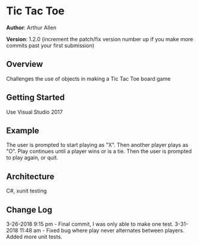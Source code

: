 # Tic Tac Toe

**Author**: Arthur Allen

**Version**: 1.2.0 (increment the patch/fix version number up if you make more commits past your first submission)

## Overview
<!-- Provide a high level overview of what this application is and why you are building it, beyond the fact that it's an assignment for a Code Fellows 401 class. (i.e. What's your problem domain?) -->
Challenges the use of objects in making a Tic Tac Toe board game

## Getting Started
<!-- What are the steps that a user must take in order to build this app on their own machine and get it running? -->
Use Visual Studio 2017

## Example
<!-- Show them what looks like and how how to use the application.  -->
The user is prompted to start playing as "X".  Then another player plays as "O".  Play continues until a player wins or is a tie.  Then the user is prompted to play again, or quit.

## Architecture
<!-- Provide a detailed description of the application design. What technologies (languages, libraries, etc) you're using, and any other relevant design information. -->
C#, xunit testing

## Change Log
<!-- Use this are to document the iterative changes made to your application as each feature is successfully implemented. Use time stamps. Here's an example:

01-01-2001 4:59pm - Added functionality to add and delete some things. -->
3-26-2018 9:15 pm - Final commit, I was only able to make one test.
3-31-2018 11:48 am - Fixed bug where play never alternates between players.  Added more unit tests.